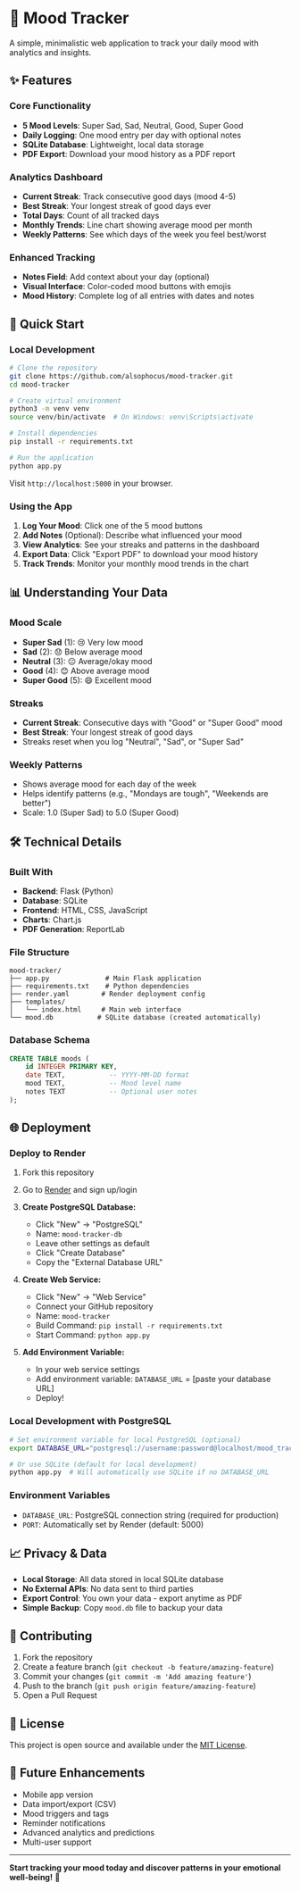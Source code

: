 # 🌈 Mood Tracker

A simple, minimalistic web application to track your daily mood with analytics and insights.

## ✨ Features

### Core Functionality
- **5 Mood Levels**: Super Sad, Sad, Neutral, Good, Super Good
- **Daily Logging**: One mood entry per day with optional notes
- **SQLite Database**: Lightweight, local data storage
- **PDF Export**: Download your mood history as a PDF report

### Analytics Dashboard
- **Current Streak**: Track consecutive good days (mood 4-5)
- **Best Streak**: Your longest streak of good days ever
- **Total Days**: Count of all tracked days
- **Monthly Trends**: Line chart showing average mood per month
- **Weekly Patterns**: See which days of the week you feel best/worst

### Enhanced Tracking
- **Notes Field**: Add context about your day (optional)
- **Visual Interface**: Color-coded mood buttons with emojis
- **Mood History**: Complete log of all entries with dates and notes

## 🚀 Quick Start

### Local Development
```bash
# Clone the repository
git clone https://github.com/alsophocus/mood-tracker.git
cd mood-tracker

# Create virtual environment
python3 -m venv venv
source venv/bin/activate  # On Windows: venv\Scripts\activate

# Install dependencies
pip install -r requirements.txt

# Run the application
python app.py
```

Visit `http://localhost:5000` in your browser.

### Using the App

1. **Log Your Mood**: Click one of the 5 mood buttons
2. **Add Notes** (Optional): Describe what influenced your mood
3. **View Analytics**: See your streaks and patterns in the dashboard
4. **Export Data**: Click "Export PDF" to download your mood history
5. **Track Trends**: Monitor your monthly mood trends in the chart

## 📊 Understanding Your Data

### Mood Scale
- **Super Sad** (1): 😢 Very low mood
- **Sad** (2): 😞 Below average mood  
- **Neutral** (3): 😐 Average/okay mood
- **Good** (4): 😊 Above average mood
- **Super Good** (5): 😄 Excellent mood

### Streaks
- **Current Streak**: Consecutive days with "Good" or "Super Good" mood
- **Best Streak**: Your longest streak of good days
- Streaks reset when you log "Neutral", "Sad", or "Super Sad"

### Weekly Patterns
- Shows average mood for each day of the week
- Helps identify patterns (e.g., "Mondays are tough", "Weekends are better")
- Scale: 1.0 (Super Sad) to 5.0 (Super Good)

## 🛠 Technical Details

### Built With
- **Backend**: Flask (Python)
- **Database**: SQLite
- **Frontend**: HTML, CSS, JavaScript
- **Charts**: Chart.js
- **PDF Generation**: ReportLab

### File Structure
```
mood-tracker/
├── app.py              # Main Flask application
├── requirements.txt    # Python dependencies
├── render.yaml        # Render deployment config
├── templates/
│   └── index.html     # Main web interface
└── mood.db           # SQLite database (created automatically)
```

### Database Schema
```sql
CREATE TABLE moods (
    id INTEGER PRIMARY KEY,
    date TEXT,           -- YYYY-MM-DD format
    mood TEXT,           -- Mood level name
    notes TEXT           -- Optional user notes
);
```

## 🌐 Deployment

### Deploy to Render
1. Fork this repository
2. Go to [Render](https://render.com) and sign up/login
3. **Create PostgreSQL Database:**
   - Click "New" → "PostgreSQL"
   - Name: `mood-tracker-db`
   - Leave other settings as default
   - Click "Create Database"
   - Copy the "External Database URL"

4. **Create Web Service:**
   - Click "New" → "Web Service"
   - Connect your GitHub repository
   - Name: `mood-tracker`
   - Build Command: `pip install -r requirements.txt`
   - Start Command: `python app.py`
   
5. **Add Environment Variable:**
   - In your web service settings
   - Add environment variable: `DATABASE_URL` = [paste your database URL]
   - Deploy!

### Local Development with PostgreSQL
```bash
# Set environment variable for local PostgreSQL (optional)
export DATABASE_URL="postgresql://username:password@localhost/mood_tracker"

# Or use SQLite (default for local development)
python app.py  # Will automatically use SQLite if no DATABASE_URL
```

### Environment Variables
- `DATABASE_URL`: PostgreSQL connection string (required for production)
- `PORT`: Automatically set by Render (default: 5000)

## 📈 Privacy & Data

- **Local Storage**: All data stored in local SQLite database
- **No External APIs**: No data sent to third parties
- **Export Control**: You own your data - export anytime as PDF
- **Simple Backup**: Copy `mood.db` file to backup your data

## 🤝 Contributing

1. Fork the repository
2. Create a feature branch (`git checkout -b feature/amazing-feature`)
3. Commit your changes (`git commit -m 'Add amazing feature'`)
4. Push to the branch (`git push origin feature/amazing-feature`)
5. Open a Pull Request

## 📝 License

This project is open source and available under the [MIT License](LICENSE).

## 🎯 Future Enhancements

- Mobile app version
- Data import/export (CSV)
- Mood triggers and tags
- Reminder notifications
- Advanced analytics and predictions
- Multi-user support

---

**Start tracking your mood today and discover patterns in your emotional well-being!** 🌟
